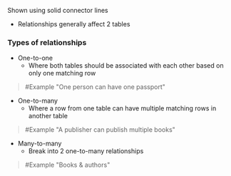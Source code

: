 Shown using solid connector lines
- Relationships generally affect 2 tables

### Types of relationships
- One-to-one
	- Where both tables should be associated with each other based on only one matching row
>	#Example 
>	"One person can have one passport"
- One-to-many
	- Where a row from one table can have multiple matching rows in another table
>	#Example 
>	"A publisher can publish multiple books"
- Many-to-many
	- Break into 2 one-to-many relationships
>	#Example 
>	"Books & authors"